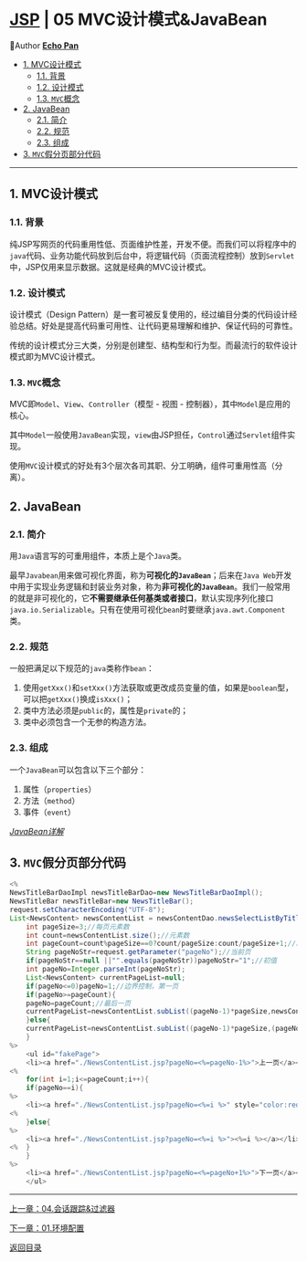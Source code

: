 # [JSP](./index.md) | 05 MVC设计模式&JavaBean<!-- omit in toc -->

🌸Author [**Echo Pan**](https://github.com/echopan)

- [1. MVC设计模式](#1-mvc设计模式)
  - [1.1. 背景](#11-背景)
  - [1.2. 设计模式](#12-设计模式)
  - [1.3. `MVC`概念](#13-mvc概念)
- [2. JavaBean](#2-javabean)
  - [2.1. 简介](#21-简介)
  - [2.2. 规范](#22-规范)
  - [2.3. 组成](#23-组成)
- [3. `MVC`假分页部分代码](#3-mvc假分页部分代码)

***

## 1. MVC设计模式

### 1.1. 背景

纯JSP写网页的代码重用性低、页面维护性差，开发不便。而我们可以将程序中的`java`代码、业务功能代码放到后台中，将逻辑代码（页面流程控制）放到`Servlet`中，JSP仅用来显示数据。这就是经典的MVC设计模式。

### 1.2. 设计模式

设计模式（Design Pattern）是一套可被反复使用的，经过编目分类的代码设计经验总结。好处是提高代码重可用性、让代码更易理解和维护、保证代码的可靠性。

传统的设计模式分三大类，分别是创建型、结构型和行为型。而最流行的软件设计模式即为MVC设计模式。

### 1.3. `MVC`概念

MVC即`Model`、`View`、`Controller`（模型 - 视图 - 控制器），其中`Model`是应用的核心。

其中`Model`一般使用`JavaBean`实现，`view`由JSP担任，`Control`通过`Servlet`组件实现。

使用`MVC`设计模式的好处有3个层次各司其职、分工明确，组件可重用性高（分离）。

## 2. JavaBean

### 2.1. 简介

用`Java`语言写的可重用组件，本质上是个`Java`类。

最早`Javabean`用来做可视化界面，称为**可视化的`JavaBean`**；后来在`Java Web`开发中用于实现业务逻辑和封装业务对象，称为**非可视化的`JavaBean`**。我们一般常用的就是非可视化的，它**不需要继承任何基类或者接口**，默认实现序列化接口`java.io.Serializable`。只有在使用可视化`bean`时要继承`java.awt.Component`类。

### 2.2. 规范

一般把满足以下规范的`java`类称作`bean`：

1. 使用`getXxx()`和`setXxx()`方法获取或更改成员变量的值，如果是`boolean`型，可以把`getXxx()`换成`isXxx()`；
2. 类中方法必须是`public`的，属性是`private`的；
3. 类中必须包含一个无参的构造方法。

### 2.3. 组成

一个`JavaBean`可以包含以下三个部分：

1. 属性（`properties`）
2. 方法（`method`）
3. 事件（`event`）

[_JavaBean详解_](https://blog.csdn.net/fuhanghang/article/details/84074561)

## 3. `MVC`假分页部分代码

```java
<%
NewsTitleBarDaoImpl newsTitleBarDao=new NewsTitleBarDaoImpl();
NewsTitleBar newsTitleBar=new NewsTitleBar();
request.setCharacterEncoding("UTF-8");
List<NewsContent> newsContentList = newsContentDao.newsSelectListByTitleName_Content_Writer(newsContent); 
    int pageSize=3;//每页元素数
    int count=newsContentList.size();//元素数
    int pageCount=count%pageSize==0?count/pageSize:count/pageSize+1;//总页数
    String pageNoStr=request.getParameter("pageNo");//当前页
    if(pageNoStr==null ||"".equals(pageNoStr))pageNoStr="1";//初值
    int pageNo=Integer.parseInt(pageNoStr);
    List<NewsContent> currentPageList=null;
    if(pageNo<=0)pageNo=1;//边界控制，第一页
    if(pageNo>=pageCount){
    pageNo=pageCount;//最后一页
    currentPageList=newsContentList.subList((pageNo-1)*pageSize,newsContentList.size());
    }else{
    currentPageList=newsContentList.subList((pageNo-1)*pageSize,(pageNo-1)*pageSize+pageSize);
    }
%>
    <ul id="fakePage">
    <li><a href="./NewsContentList.jsp?pageNo=<%=pageNo-1%>">上一页</a></li>
<%
    for(int i=1;i<=pageCount;i++){
    if(pageNo==i){
%>
    <li><a href="./NewsContentList.jsp?pageNo=<%=i %>" style="color:red;"><%=i %></a></li>
<%
    }else{
%>
    <li><a href="./NewsContentList.jsp?pageNo=<%=i %>"><%=i %></a></li>
<%  }
    }
%>
    <li><a href="./NewsContentList.jsp?pageNo=<%=pageNo+1%>">下一页</a></li>
    </ul>
```

***

[上一章：04.会话跟踪&过滤器](./04.会话跟踪&过滤器.md)  

[下一章：01.环境配置](./01.环境配置.md)  

[返回目录](./index.md)